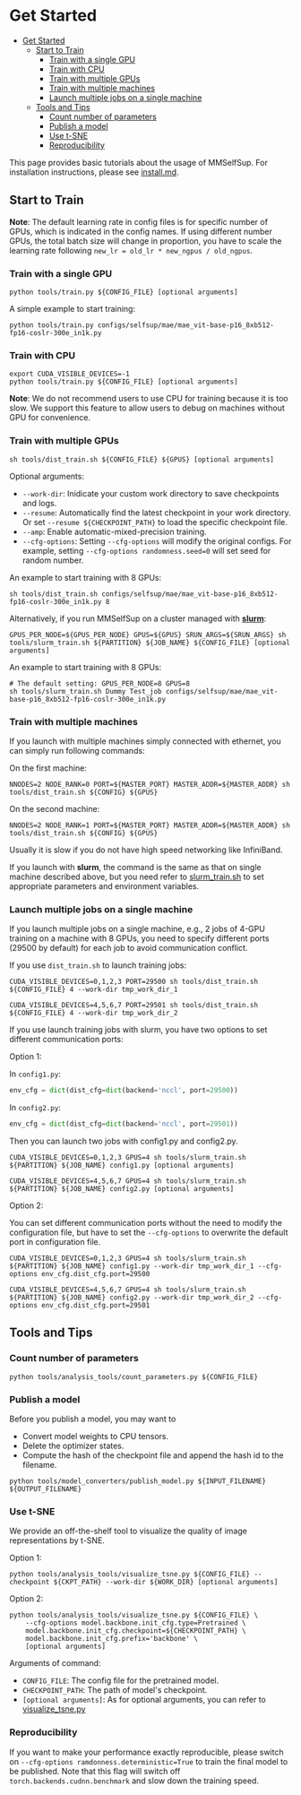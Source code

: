 # Get Started

- [Get Started](#get-started)
  - [Start to Train](#start-to-train)
    - [Train with a single GPU](#train-with-a-single-gpu)
    - [Train with CPU](#train-with-cpu)
    - [Train with multiple GPUs](#train-with-multiple-gpus)
    - [Train with multiple machines](#train-with-multiple-machines)
    - [Launch multiple jobs on a single machine](#launch-multiple-jobs-on-a-single-machine)
  - [Tools and Tips](#tools-and-tips)
    - [Count number of parameters](#count-number-of-parameters)
    - [Publish a model](#publish-a-model)
    - [Use t-SNE](#use-t-sne)
    - [Reproducibility](#reproducibility)

This page provides basic tutorials about the usage of MMSelfSup. For installation instructions, please see [install.md](install.md).

## Start to Train

**Note**: The default learning rate in config files is for specific number of GPUs, which is indicated in the config names. If using different number GPUs, the total batch size will change in proportion, you have to scale the learning rate following `new_lr = old_lr * new_ngpus / old_ngpus`.

### Train with a single GPU

```shell
python tools/train.py ${CONFIG_FILE} [optional arguments]
```

A simple example to start training:

```shell
python tools/train.py configs/selfsup/mae/mae_vit-base-p16_8xb512-fp16-coslr-300e_in1k.py
```

### Train with CPU

```shell
export CUDA_VISIBLE_DEVICES=-1
python tools/train.py ${CONFIG_FILE} [optional arguments]
```

**Note**: We do not recommend users to use CPU for training because it is too slow. We support this feature to allow users to debug on machines without GPU for convenience.

### Train with multiple GPUs

```shell
sh tools/dist_train.sh ${CONFIG_FILE} ${GPUS} [optional arguments]
```

Optional arguments:

- `--work-dir`: Inidicate your custom work directory to save checkpoints and logs.
- `--resume`: Automatically find the latest checkpoint in your work directory. Or set `--resume ${CHECKPOINT_PATH}` to load the specific checkpoint file.
- `--amp`: Enable automatic-mixed-precision training.
- `--cfg-options`: Setting `--cfg-options` will modify the original configs. For example, setting `--cfg-options randomness.seed=0` will set seed for random number.

An example to start training with 8 GPUs:

```shell
sh tools/dist_train.sh configs/selfsup/mae/mae_vit-base-p16_8xb512-fp16-coslr-300e_in1k.py 8
```

Alternatively, if you run MMSelfSup on a cluster managed with **[slurm](https://slurm.schedmd.com/)**:

```shell
GPUS_PER_NODE=${GPUS_PER_NODE} GPUS=${GPUS} SRUN_ARGS=${SRUN_ARGS} sh tools/slurm_train.sh ${PARTITION} ${JOB_NAME} ${CONFIG_FILE} [optional arguments]
```

An example to start training with 8 GPUs:

```shell
# The default setting: GPUS_PER_NODE=8 GPUS=8
sh tools/slurm_train.sh Dummy Test_job configs/selfsup/mae/mae_vit-base-p16_8xb512-fp16-coslr-300e_in1k.py
```

### Train with multiple machines

If you launch with multiple machines simply connected with ethernet, you can simply run following commands:

On the first machine:

```shell
NNODES=2 NODE_RANK=0 PORT=${MASTER_PORT} MASTER_ADDR=${MASTER_ADDR} sh tools/dist_train.sh ${CONFIG} ${GPUS}
```

On the second machine:

```shell
NNODES=2 NODE_RANK=1 PORT=${MASTER_PORT} MASTER_ADDR=${MASTER_ADDR} sh tools/dist_train.sh ${CONFIG} ${GPUS}
```

Usually it is slow if you do not have high speed networking like InfiniBand.

If you launch with **slurm**, the command is the same as that on single machine described above, but you need refer to [slurm_train.sh](https://github.com/open-mmlab/mmselfsup/blob/master/tools/slurm_train.sh) to set appropriate parameters and environment variables.

### Launch multiple jobs on a single machine

If you launch multiple jobs on a single machine, e.g., 2 jobs of 4-GPU training on a machine with 8 GPUs, you need to specify different ports (29500 by default) for each job to avoid communication conflict.

If you use `dist_train.sh` to launch training jobs:

```shell
CUDA_VISIBLE_DEVICES=0,1,2,3 PORT=29500 sh tools/dist_train.sh ${CONFIG_FILE} 4 --work-dir tmp_work_dir_1

CUDA_VISIBLE_DEVICES=4,5,6,7 PORT=29501 sh tools/dist_train.sh ${CONFIG_FILE} 4 --work-dir tmp_work_dir_2
```

If you use launch training jobs with slurm, you have two options to set different communication ports:

Option 1:

In `config1.py`:

```python
env_cfg = dict(dist_cfg=dict(backend='nccl', port=29500))
```

In `config2.py`:

```python
env_cfg = dict(dist_cfg=dict(backend='nccl', port=29501))
```

Then you can launch two jobs with config1.py and config2.py.

```shell
CUDA_VISIBLE_DEVICES=0,1,2,3 GPUS=4 sh tools/slurm_train.sh ${PARTITION} ${JOB_NAME} config1.py [optional arguments]

CUDA_VISIBLE_DEVICES=4,5,6,7 GPUS=4 sh tools/slurm_train.sh ${PARTITION} ${JOB_NAME} config2.py [optional arguments]
```

Option 2:

You can set different communication ports without the need to modify the configuration file, but have to set the `--cfg-options` to overwrite the default port in configuration file.

```shell
CUDA_VISIBLE_DEVICES=0,1,2,3 GPUS=4 sh tools/slurm_train.sh ${PARTITION} ${JOB_NAME} config1.py --work-dir tmp_work_dir_1 --cfg-options env_cfg.dist_cfg.port=29500

CUDA_VISIBLE_DEVICES=4,5,6,7 GPUS=4 sh tools/slurm_train.sh ${PARTITION} ${JOB_NAME} config2.py --work-dir tmp_work_dir_2 --cfg-options env_cfg.dist_cfg.port=29501
```

## Tools and Tips

### Count number of parameters

```shell
python tools/analysis_tools/count_parameters.py ${CONFIG_FILE}
```

### Publish a model

Before you publish a model, you may want to

- Convert model weights to CPU tensors.
- Delete the optimizer states.
- Compute the hash of the checkpoint file and append the hash id to the filename.

```shell
python tools/model_converters/publish_model.py ${INPUT_FILENAME} ${OUTPUT_FILENAME}
```

### Use t-SNE

We provide an off-the-shelf tool to visualize the quality of image representations by t-SNE.

Option 1:

```shell
python tools/analysis_tools/visualize_tsne.py ${CONFIG_FILE} --checkpoint ${CKPT_PATH} --work-dir ${WORK_DIR} [optional arguments]
```

Option 2:

```shell
python tools/analysis_tools/visualize_tsne.py ${CONFIG_FILE} \
    --cfg-options model.backbone.init_cfg.type=Pretrained \
    model.backbone.init_cfg.checkpoint=${CHECKPOINT_PATH} \
    model.backbone.init_cfg.prefix='backbone' \
    [optional arguments]
```

Arguments of command:

- `CONFIG_FILE`: The config file for the pretrained model.
- `CHECKPOINT_PATH`: The path of model's checkpoint.
- `[optional arguments]`: As for optional arguments, you can refer to [visualize_tsne.py](https://github.com/open-mmlab/mmselfsup/blob/master/tools/analysis_tools/visualize_tsne.py)

### Reproducibility

If you want to make your performance exactly reproducible, please switch on `--cfg-options ramdonness.deterministic=True` to train the final model to be published. Note that this flag will switch off `torch.backends.cudnn.benchmark` and slow down the training speed.
